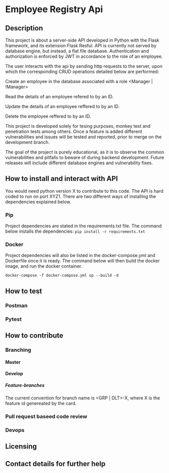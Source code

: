 # Employee Registry Api

## Description

This project is about a server-side API developed in Python with the Flask framework, and its extension Flask Resful.
API is currently not served by database engine, but instead, a flat file database. Authentication and authorization is enforced by JWT in accordance to the role of an employee.

The user interacts with the api by sending http requests to the server, upon which the corresponding CRUD operations detailed below are performed:

Create an employee in the database associated with a role <Manager | !Manager>

Read the details of an employee refered to by an ID.

Update the details of an employee reffered to by an ID.

Delete the employee reffered to by an ID.

This project is developed solely for tesing purposes, monkey test and penetration tests among others. Once a feature is added different vulnerabilities and issues will be tested and reported, prior to merge on the development branch.

The goal of the project is purely educational, as it is to observe the common vulnerabilities and pitfalls to beware of during backend development. Future releases will include different database engines and vulnerability fixes.

## How to install and interact with API

You would need python version X to contribute to this code. The API is hard coded to run on port XYZ1. There are two different ways of installing the dependencies explained below.

### Pip 
Project dependencies are stated in the requirements.txt file. The command below installs the dependencies:
`pip install -r requirements.txt`

### Docker
Project dependencies will also be listed in the docker-compose.yml and Dockerfile once it is ready.
The command below will then build the docker image, and run the docker container.

`docker-compose -f docker-compose.yml up --build -d`

## How to test

### Postman

### Pytest


## How to contribute

### Branching

#### Master

#### Develop

  ##### Feature-branches
  The current convention for branch name is <GRP | DLT>-X, where X is the feature id genereated by the card.


### Pull request baseed code review

### Devops

## Licensing

## Contact details for further help
